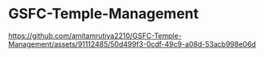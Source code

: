 # GSFC-Temple-Management

https://github.com/amitamrutiya2210/GSFC-Temple-Management/assets/91112485/50d499f3-0cdf-49c9-a08d-53acb998e06d

